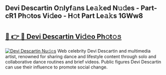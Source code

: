 ## Devi Descartin O𝚗lyf𝚊ns Le𝚊𝚔ed N𝚞𝚍es - Part-cR1 Ph𝚘tos Vi𝚍eo - H𝚘t Part Le𝚊𝚔s 1GWw8

# <h2><a href="http://hf1zfgo.feru.top/?c=Devi+Descartin">🔗 👉 🔴 Devi Descartin Vi𝚍𝚎o Ph𝚘t𝚘𝚜</a></h2>

[![Devi Descartin Nu𝚍𝚎s](https://i.imgur.com/0TWrTi3.gif)](http://hf1zfgo.feru.top/?c=Devi+Descartin)
Web celebrity Devi Descartin and multimedia artist, renowned for sharing dance and lifestyle content through solo and collaborative dance routines and brief videos. Public figures Devi Descartin can use their influence to promote social change. 
